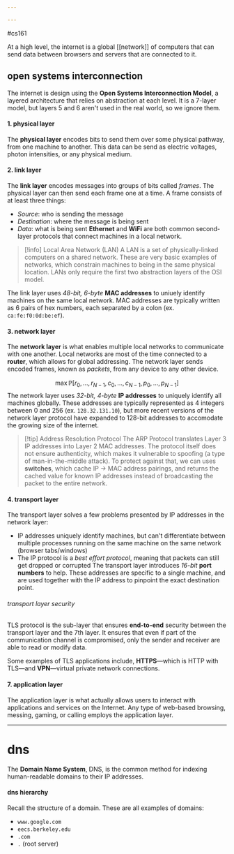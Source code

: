 ```yaml
---

---
```

#cs161

At a high level, the internet is a global [[network]] of computers that can send data between browsers and servers that are connected to it.

## open systems interconnection
The internet is design using the **Open Systems Interconnection Model**, a layered architecture that relies on abstraction at each level. It is a 7-layer model, but layers 5 and 6 aren't used in the real world, so we ignore them.
#### 1. physical layer
The **physical layer** encodes bits to send them over some physical pathway, from one machine to another. This data can be send as electric voltages, photon intensities, or any physical medium.
#### 2. link layer
The **link layer** encodes messages into groups of bits called *frames*. The physical layer can then send each frame one at a time. A frame consists of at least three things:
- *Source*: who is sending the message
- *Destination*: where the message is being sent
- *Data*: what is being sent
**Ethernet** and **WiFi** are both common second-layer protocols that connect machines in a local network.

>[!info] Local Area Network (LAN)
>A LAN is a set of physically-linked computers on a shared network. These are very basic examples of networks, which constrain machines to being in the same physical location. LANs only require the first two abstraction layers of the OSI model.

The link layer uses *48-bit, 6-byte* **MAC addresses** to uniuely identify machines on the same local network. MAC addresses are typically written as 6 pairs of hex numbers, each separated by a colon (ex. `ca:fe:f0:0d:be:ef`). 
#### 3. network layer
The **network layer** is what enables multiple local networks to communicate with one another. Local networks are most of the time connected to a **router**, which allows for global addressing. The network layer sends encoded frames, known as *packets*, from any device to any other device.

$$\max \mathbb{P}[r_0, \dots, r_{N-1}, c_0, \dots, c_{N-1}, p_0, \dots, p_{N-1}]$$
The network layer uses *32-bit, 4-byte* **IP addresses** to uniquely identify all machines globally. These addresses are typically represented as 4 integers between 0 and 256 (ex. `128.32.131.10`), but more recent versions of the network layer protocol have expanded to 128-bit addresses to accomodate the growing size of the internet.

>[!tip] Address Resolution Protocol
>The ARP Protocol translates Layer 3 IP addresses into Layer 2 MAC addresses. The protocol itself does not ensure authenticity, which makes it vulnerable to spoofing (a type of man-in-the-middle attack). To protect against that, we can uses **switches**, which cache IP -> MAC address pairings, and returns the cached value for known IP addresses instead of broadcasting the packet to the entire network.

#### 4. transport layer
The transport layer solves a few problems presented by IP addresses in the network layer:
- IP addresses uniquely identify machines, but can't differentiate between multiple processes running on the same machine on the same network (browser tabs/windows)
- The IP protocol is a *best effort protocol*, meaning that packets can still get dropped or corrupted
The transport layer introduces *16-bit* **port numbers** to help. These addresses are specific to a single machine, and are used together with the IP address to pinpoint the exact destination point.
###### transport layer security
TLS protocol is the sub-layer that ensures **end-to-end** security between the transport layer and the 7th layer. It ensures that even if part of the communication channel is compromised, only the sender and receiver are able to read or modify data.

Some examples of TLS applications include, **HTTPS**—which is HTTP with TLS—and **VPN**—virtual private network connections.

#### 7. application layer
The application layer is what actually allows users to interact with applications and services on the Internet. Any type of web-based browsing, messing, gaming, or calling employs the application layer.

---
# dns
The **Domain Name System**, DNS, is the common method for indexing human-readable domains to their IP addresses.

#### dns hierarchy
Recall the structure of a domain. These are all examples of domains:
- `www.google.com`
- `eecs.berkeley.edu`
- `.com`
- `.` (root server)